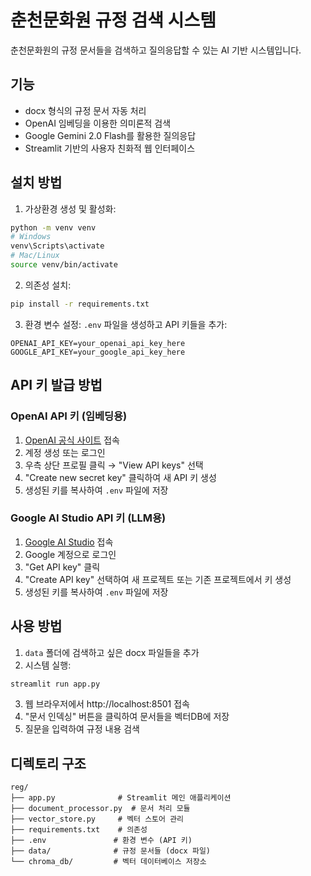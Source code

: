 # 춘천문화원 규정 검색 시스템

춘천문화원의 규정 문서들을 검색하고 질의응답할 수 있는 AI 기반 시스템입니다.

## 기능
- docx 형식의 규정 문서 자동 처리
- OpenAI 임베딩을 이용한 의미론적 검색
- Google Gemini 2.0 Flash를 활용한 질의응답
- Streamlit 기반의 사용자 친화적 웹 인터페이스

## 설치 방법

1. 가상환경 생성 및 활성화:
```bash
python -m venv venv
# Windows
venv\Scripts\activate
# Mac/Linux
source venv/bin/activate
```

2. 의존성 설치:
```bash
pip install -r requirements.txt
```

3. 환경 변수 설정:
`.env` 파일을 생성하고 API 키들을 추가:
```
OPENAI_API_KEY=your_openai_api_key_here
GOOGLE_API_KEY=your_google_api_key_here
```

## API 키 발급 방법

### OpenAI API 키 (임베딩용)
1. [OpenAI 공식 사이트](https://platform.openai.com/) 접속
2. 계정 생성 또는 로그인
3. 우측 상단 프로필 클릭 → "View API keys" 선택
4. "Create new secret key" 클릭하여 새 API 키 생성
5. 생성된 키를 복사하여 `.env` 파일에 저장

### Google AI Studio API 키 (LLM용)
1. [Google AI Studio](https://aistudio.google.com/) 접속
2. Google 계정으로 로그인
3. "Get API key" 클릭
4. "Create API key" 선택하여 새 프로젝트 또는 기존 프로젝트에서 키 생성
5. 생성된 키를 복사하여 `.env` 파일에 저장

## 사용 방법

1. `data` 폴더에 검색하고 싶은 docx 파일들을 추가
2. 시스템 실행:
```bash
streamlit run app.py
```
3. 웹 브라우저에서 http://localhost:8501 접속
4. "문서 인덱싱" 버튼을 클릭하여 문서들을 벡터DB에 저장
5. 질문을 입력하여 규정 내용 검색

## 디렉토리 구조
```
reg/
├── app.py              # Streamlit 메인 애플리케이션
├── document_processor.py  # 문서 처리 모듈
├── vector_store.py     # 벡터 스토어 관리
├── requirements.txt    # 의존성
├── .env               # 환경 변수 (API 키)
├── data/              # 규정 문서들 (docx 파일)
└── chroma_db/         # 벡터 데이터베이스 저장소 